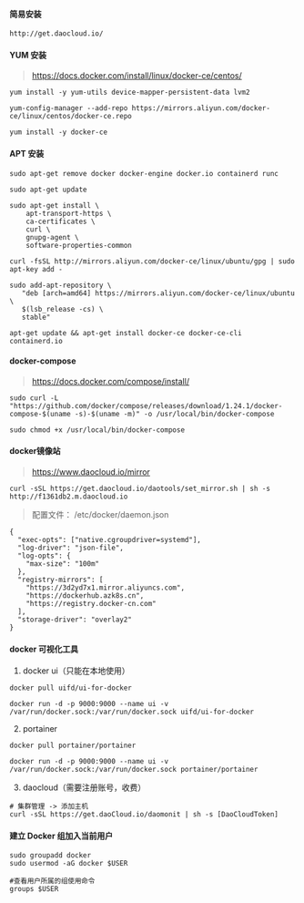 #### 简易安装

```
http://get.daocloud.io/
```

#### YUM 安装

> https://docs.docker.com/install/linux/docker-ce/centos/

```shell
yum install -y yum-utils device-mapper-persistent-data lvm2
  
yum-config-manager --add-repo https://mirrors.aliyun.com/docker-ce/linux/centos/docker-ce.repo

yum install -y docker-ce
```

#### APT 安装

```
sudo apt-get remove docker docker-engine docker.io containerd runc

sudo apt-get update

sudo apt-get install \
    apt-transport-https \
    ca-certificates \
    curl \
    gnupg-agent \
    software-properties-common

curl -fsSL http://mirrors.aliyun.com/docker-ce/linux/ubuntu/gpg | sudo apt-key add -

sudo add-apt-repository \
   "deb [arch=amd64] https://mirrors.aliyun.com/docker-ce/linux/ubuntu \
   $(lsb_release -cs) \
   stable"

apt-get update && apt-get install docker-ce docker-ce-cli containerd.io
```

#### docker-compose

> https://docs.docker.com/compose/install/

```shell
sudo curl -L "https://github.com/docker/compose/releases/download/1.24.1/docker-compose-$(uname -s)-$(uname -m)" -o /usr/local/bin/docker-compose

sudo chmod +x /usr/local/bin/docker-compose
```

#### docker镜像站

> https://www.daocloud.io/mirror

```shell
curl -sSL https://get.daocloud.io/daotools/set_mirror.sh | sh -s http://f1361db2.m.daocloud.io
```

>  配置文件： /etc/docker/daemon.json 

```
{
  "exec-opts": ["native.cgroupdriver=systemd"],
  "log-driver": "json-file",
  "log-opts": {
    "max-size": "100m"
  },
  "registry-mirrors": [
    "https://3d2yd7x1.mirror.aliyuncs.com",
    "https://dockerhub.azk8s.cn",
    "https://registry.docker-cn.com"
  ],
  "storage-driver": "overlay2"
}
```

#### docker 可视化工具

1. docker ui（只能在本地使用）

```shell
docker pull uifd/ui-for-docker

docker run -d -p 9000:9000 --name ui -v /var/run/docker.sock:/var/run/docker.sock uifd/ui-for-docker
```

2. portainer

```shell
docker pull portainer/portainer

docker run -d -p 9000:9000 --name ui -v /var/run/docker.sock:/var/run/docker.sock portainer/portainer
```

3. daocloud（需要注册账号，收费）

```shell
# 集群管理 -> 添加主机
curl -sSL https://get.daoCloud.io/daomonit | sh -s [DaoCloudToken]
```

####  建立 Docker 组加入当前用户 

```shell
sudo groupadd docker
sudo usermod -aG docker $USER

#查看用户所属的组使用命令
groups $USER
```

